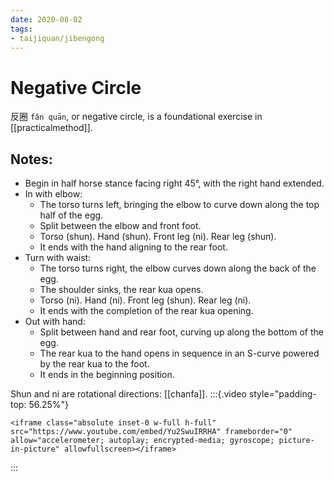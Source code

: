 ```yaml
---
date: 2020-08-02
tags:
- taijiquan/jibengong
---
```


# Negative Circle

反圈 `fǎn quān`, or negative circle, is a foundational exercise in [[practicalmethod]].

## Notes:

* Begin in half horse stance facing right 45°, with the right hand extended.
* In with elbow:
    * The torso turns left, bringing the elbow to curve down along the top half of the egg.
    * Split between the elbow and front foot.
    * Torso (shun). Hand (shun). Front leg (ni). Rear leg (shun).
    * It ends with the hand aligning to the rear foot.
* Turn with waist:
    * The torso turns right, the elbow curves down along the back of the egg.
    * The shoulder sinks, the rear kua opens.
    * Torso (ni). Hand (ni). Front leg (shun). Rear leg (ni).
    * It ends with the completion of the rear kua opening.
* Out with hand:
    * Split between hand and rear foot, curving up along the bottom of the egg.
    * The rear kua to the hand opens in sequence in an S-curve powered by the rear kua to the foot.
    * It ends in the beginning position.

Shun and ni are rotational directions: [[chanfa]].
:::{.video style="padding-top: 56.25%"}
```{=html}
<iframe class="absolute inset-0 w-full h-full" src="https://www.youtube.com/embed/Yu2SwuIRRHA" frameborder="0" allow="accelerometer; autoplay; encrypted-media; gyroscope; picture-in-picture" allowfullscreen></iframe>
```
:::